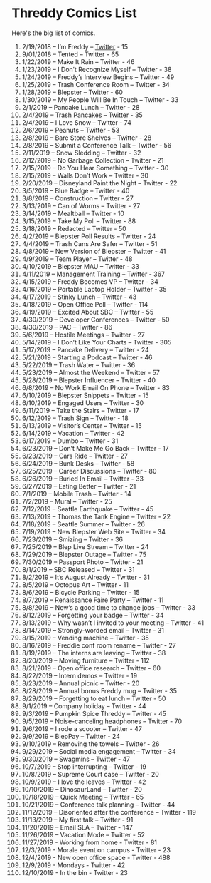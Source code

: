 # Threddy Comics List

Here's the big list of comics.

1. 2/19/2018 – I’m Freddy – [Twitter](https://twitter.com/threddyrex/status/965620244457779201) - 15
2. 9/01/2018 – Tented – Twitter - 65
3. 1/22/2019 – Make It Rain – Twitter - 46
4. 1/23/2019 – I Don’t Recognize Myself – Twitter - 38
5. 1/24/2019 – Freddy’s Interview Begins – Twitter - 49
6. 1/25/2019 – Trash Conference Room – Twitter - 34
7. 1/28/2019 – Blepster – Twitter - 60
8. 1/30/2019 – My People Will Be In Touch – Twitter - 33
9. 2/1/2019 – Pancake Lunch – Twitter - 28
10. 2/4/2019 – Trash Pancakes – Twitter - 35
11. 2/4/2019 – I Love Snow – Twitter - 74
12. 2/6/2019 – Peanuts – Twitter - 53
13. 2/8/2019 – Bare Store Shelves – Twitter - 28
14. 2/8/2019 – Submit a Conference Talk – Twitter - 56
15. 2/11/2019 – Snow Sledding – Twitter - 32
16. 2/12/2019 – No Garbage Collection – Twitter - 21
17. 2/15/2019 – Do You Hear Something – Twitter - 30
18. 2/15/2019 – Walls Don’t Work – Twitter - 30
19. 2/20/2019 – Disneyland Paint the Night – Twitter - 22
20. 3/5/2019 – Blue Badge – Twitter - 40
21. 3/8/2019 – Construction – Twitter - 27
22. 3/13/2019 – Can of Worms – Twitter - 27
23. 3/14/2019 – Mealtball – Twitter - 10
24. 3/15/2019 – Take My Poll – Twitter - 88
25. 3/18/2019 – Redacted – Twitter - 50
26. 4/2/2019 – Blepster Poll Results – Twitter - 24
27. 4/4/2019 – Trash Cans Are Safer – Twitter - 51
28. 4/8/2019 – New Version of Blepster – Twitter - 41
29. 4/9/2019 – Team Player – Twitter - 48
30. 4/10/2019 – Blepster MAU – Twitter - 33
31. 4/11/2019 – Management Training – Twitter - 367
32. 4/15/2019 – Freddy Becomes VP – Twitter - 34
33. 4/16/2019 – Portable Laptop Holder – Twitter - 35
34. 4/17/2019 – Stinky Lunch – Twitter - 43
35. 4/18/2019 – Open Office Poll – Twitter - 114
36. 4/19/2019 – Excited About SBC – Twitter - 55
37. 4/30/2019 – Developer Conferences – Twitter - 50
38. 4/30/2019 – PAC – Twitter - 86
39. 5/6/2019 – Hostile Meetings – Twitter - 27
40. 5/14/2019 – I Don’t Like Your Charts – Twitter - 305
41. 5/17/2019 – Pancake Delivery – Twitter - 24
42. 5/21/2019 – Starting a Podcast – Twitter - 46
43. 5/22/2019 – Trash Water – Twitter - 36
44. 5/23/2019 – Almost the Weekend – Twitter - 57
45. 5/28/2019 – Blepster Influencer – Twitter - 40
46. 6/8/2019 – No Work Email On Phone – Twitter - 83
47. 6/10/2019 – Blepster Snippets – Twitter - 15
48. 6/10/2019 – Engaged Users – Twitter - 30
49. 6/11/2019 – Take the Stairs – Twitter - 17
50. 6/12/2019 – Trash Sign – Twitter - 18
51. 6/13/2019 – Visitor’s Center – Twitter - 15
52. 6/14/2019 – Vacation – Twitter - 42
53. 6/17/2019 – Dumbo – Twitter - 31
54. 6/23/2019 – Don’t Make Me Go Back – Twitter - 17
55. 6/23/2019 – Cars Ride – Twitter - 27
56. 6/24/2019 – Bunk Desks – Twitter - 58
57. 6/25/2019 – Career Discussions – Twitter - 80
58. 6/26/2019 – Buried In Email – Twitter - 33
59. 6/27/2019 – Eating Better – Twitter - 21
60. 7/1/2019 – Mobile Trash – Twitter - 14
61. 7/2/2019 – Mural – Twitter - 25
62. 7/12/2019 – Seattle Earthquake – Twitter - 45
63. 7/13/2019 – Thomas the Tank Engine – Twitter - 22
64. 7/18/2019 – Seattle Summer – Twitter - 26
65. 7/19/2019 – New Blepster Web Site – Twitter - 34
66. 7/23/2019 – Smizing – Twitter - 36
67. 7/25/2019 – Blep Live Stream – Twitter - 24
68. 7/29/2019 – Blepster Outage – Twitter - 75
69. 7/30/2019 – Passport Photo – Twitter - 21
70. 8/1/2019 – SBC Released – Twitter - 31
71. 8/2/2019 – It’s August Already – Twitter - 31
72. 8/5/2019 – Octopus Art – Twitter - 11
73. 8/6/2019 – Bicycle Parking – Twitter - 15
74. 8/7/2019 – Renaissance Faire Party – Twitter - 11
75. 8/8/2019 – Now’s a good time to change jobs – Twitter - 33
76. 8/12/2019 – Forgetting your badge – Twitter - 34
77. 8/13/2019 – Why wasn’t I invited to your meeting – Twitter - 41
78. 8/14/2019 – Strongly-worded email – Twitter - 31
79. 8/15/2019 – Vending machine – Twitter - 35
80. 8/16/2019 – Freddie conf room rename – Twitter - 27
81. 8/19/2019 – The interns are leaving – Twitter - 38
82. 8/20/2019 – Moving furniture – Twitter - 112
83. 8/21/2019 – Open office research – Twitter - 60
84. 8/22/2019 – Intern demos – Twitter - 19
85. 8/23/2019 – Annual picnic – Twitter - 20
86. 8/28/2019 – Annual bonus Freddy mug – Twitter - 35
87. 8/29/2019 – Forgetting to eat lunch – Twitter - 50
88. 9/1/2019 – Company holiday – Twitter - 44
89. 9/3/2019 – Pumpkin Spice Threddy – Twitter - 45
90. 9/5/2019 – Noise-canceling headphones – Twitter - 70
91. 9/6/2019 – I rode a scooter – Twitter - 47
92. 9/9/2019 – BlepPay – Twitter - 24
93. 9/10/2019 – Removing the towels – Twitter - 26
94. 9/29/2019 – Social media engagement – Twitter - 34
95. 9/30/2019 – Swagmins – Twitter - 47
96. 10/7/2019 – Stop interrupting – Twitter - 19
97. 10/8/2019 – Supreme Court case – Twitter - 20
98. 10/9/2019 – I love the leaves – Twitter - 42
99. 10/10/2019 – DinosaurLand – Twitter - 20
100. 10/18/2019 – Quick Meeting – Twitter - 65
101. 10/21/2019 – Conference talk planning – Twitter - 44
102. 11/12/2019 – Disoriented after the conference – Twitter - 119
103. 11/13/2019 – My first talk – Twitter - 91
104. 11/20/2019 – Email SLA – Twitter - 147
105. 11/26/2019 – Vacation Mode – Twitter - 52
106. 11/27/2019 - Working from home - Twitter - 81
107. 12/3/2019 - Morale event on campus - Twitter - 23
108. 12/4/2019 - New open office space - Twitter - 488
109. 12/9/2019 - Mondays - Twitter - 42
110. 12/10/2019 - In the bin - Twitter - 23
